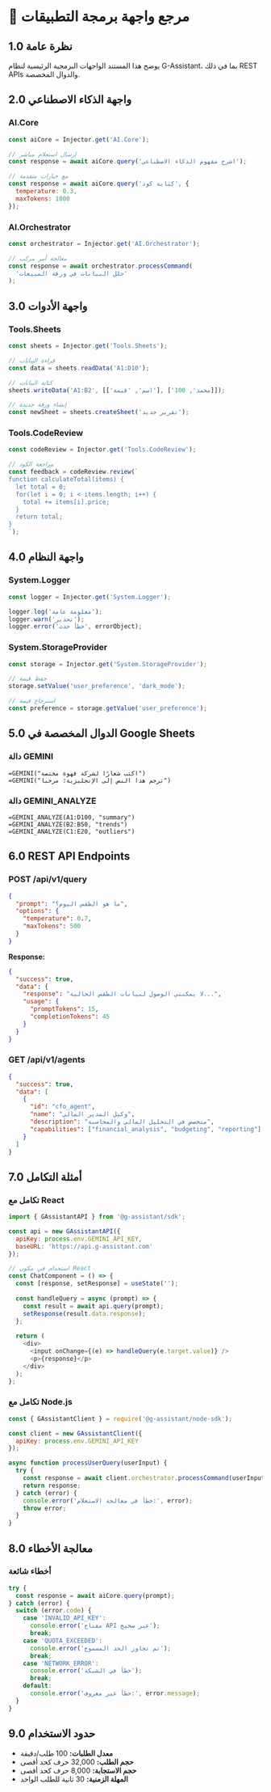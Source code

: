 # 🔌 مرجع واجهة برمجة التطبيقات

## 1.0 نظرة عامة

يوضح هذا المستند الواجهات البرمجية الرئيسية لنظام G-Assistant، بما في ذلك REST APIs والدوال المخصصة.

## 2.0 واجهة الذكاء الاصطناعي

### AI.Core
```javascript
const aiCore = Injector.get('AI.Core');

// إرسال استعلام مباشر
const response = await aiCore.query('اشرح مفهوم الذكاء الاصطناعي');

// مع خيارات متقدمة
const response = await aiCore.query('كتابة كود', { 
  temperature: 0.3,
  maxTokens: 1000 
});
```

### AI.Orchestrator
```javascript
const orchestrator = Injector.get('AI.Orchestrator');

// معالجة أمر مركب
const response = await orchestrator.processCommand(
  'حلل البيانات في ورقة المبيعات'
);
```

## 3.0 واجهة الأدوات

### Tools.Sheets
```javascript
const sheets = Injector.get('Tools.Sheets');

// قراءة البيانات
const data = sheets.readData('A1:D10');

// كتابة البيانات
sheets.writeData('A1:B2', [['اسم', 'قيمة'], ['محمد', 100]]);

// إنشاء ورقة جديدة
const newSheet = sheets.createSheet('تقرير جديد');
```

### Tools.CodeReview
```javascript
const codeReview = Injector.get('Tools.CodeReview');

// مراجعة الكود
const feedback = codeReview.review(`
function calculateTotal(items) {
  let total = 0;
  for(let i = 0; i < items.length; i++) {
    total += items[i].price;
  }
  return total;
}
`);
```

## 4.0 واجهة النظام

### System.Logger
```javascript
const logger = Injector.get('System.Logger');

logger.log('معلومة عامة');
logger.warn('تحذير');
logger.error('خطأ حدث', errorObject);
```

### System.StorageProvider
```javascript
const storage = Injector.get('System.StorageProvider');

// حفظ قيمة
storage.setValue('user_preference', 'dark_mode');

// استرجاع قيمة
const preference = storage.getValue('user_preference');
```

## 5.0 الدوال المخصصة في Google Sheets

### دالة GEMINI
```excel
=GEMINI("اكتب شعارًا لشركة قهوة مختصة")
=GEMINI("ترجم هذا النص إلى الإنجليزية: مرحبا")
```

### دالة GEMINI_ANALYZE
```excel
=GEMINI_ANALYZE(A1:D100, "summary")
=GEMINI_ANALYZE(B2:B50, "trends")
=GEMINI_ANALYZE(C1:E20, "outliers")
```

## 6.0 REST API Endpoints

### POST /api/v1/query
```json
{
  "prompt": "ما هو الطقس اليوم؟",
  "options": {
    "temperature": 0.7,
    "maxTokens": 500
  }
}
```

**Response:**
```json
{
  "success": true,
  "data": {
    "response": "لا يمكنني الوصول لبيانات الطقس الحالية...",
    "usage": {
      "promptTokens": 15,
      "completionTokens": 45
    }
  }
}
```

### GET /api/v1/agents
```json
{
  "success": true,
  "data": [
    {
      "id": "cfo_agent",
      "name": "وكيل المدير المالي",
      "description": "متخصص في التحليل المالي والمحاسبة",
      "capabilities": ["financial_analysis", "budgeting", "reporting"]
    }
  ]
}
```

## 7.0 أمثلة التكامل

### تكامل مع React
```javascript
import { GAssistantAPI } from '@g-assistant/sdk';

const api = new GAssistantAPI({
  apiKey: process.env.GEMINI_API_KEY,
  baseURL: 'https://api.g-assistant.com'
});

// استخدام في مكون React
const ChatComponent = () => {
  const [response, setResponse] = useState('');
  
  const handleQuery = async (prompt) => {
    const result = await api.query(prompt);
    setResponse(result.data.response);
  };
  
  return (
    <div>
      <input onChange={(e) => handleQuery(e.target.value)} />
      <p>{response}</p>
    </div>
  );
};
```

### تكامل مع Node.js
```javascript
const { GAssistantClient } = require('@g-assistant/node-sdk');

const client = new GAssistantClient({
  apiKey: process.env.GEMINI_API_KEY
});

async function processUserQuery(userInput) {
  try {
    const response = await client.orchestrator.processCommand(userInput);
    return response;
  } catch (error) {
    console.error('خطأ في معالجة الاستعلام:', error);
    throw error;
  }
}
```

## 8.0 معالجة الأخطاء

### أخطاء شائعة
```javascript
try {
  const response = await aiCore.query(prompt);
} catch (error) {
  switch (error.code) {
    case 'INVALID_API_KEY':
      console.error('مفتاح API غير صحيح');
      break;
    case 'QUOTA_EXCEEDED':
      console.error('تم تجاوز الحد المسموح');
      break;
    case 'NETWORK_ERROR':
      console.error('خطأ في الشبكة');
      break;
    default:
      console.error('خطأ غير معروف:', error.message);
  }
}
```

## 9.0 حدود الاستخدام

- **معدل الطلبات:** 100 طلب/دقيقة
- **حجم الطلب:** 32,000 حرف كحد أقصى
- **حجم الاستجابة:** 8,000 حرف كحد أقصى
- **المهلة الزمنية:** 30 ثانية للطلب الواحد